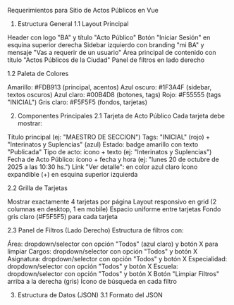 Requerimientos para Sitio de Actos Públicos en Vue
1. Estructura General
1.1 Layout Principal

Header con logo "BA" y título "Acto Público"
Botón "Iniciar Sesión" en esquina superior derecha
Sidebar izquierdo con branding "mi BA" y mensaje "Vas a requerir de un usuario"
Área principal de contenido con título "Actos Públicos de la Ciudad"
Panel de filtros en lado derecho

1.2 Paleta de Colores

Amarillo: #FDB913 (principal, acentos)
Azul oscuro: #1F3A4F (sidebar, textos oscuros)
Azul claro: #00B4D8 (botones, tags)
Rojo: #F55555 (tags "INICIAL")
Gris claro: #F5F5F5 (fondos, tarjetas)

2. Componentes Principales
2.1 Tarjeta de Acto Público
Cada tarjeta debe mostrar:

Título principal (ej: "MAESTRO DE SECCION")
Tags: "INICIAL" (rojo) + "Interinatos y Suplencias" (azul)
Estado: badge amarillo con texto "Publicada"
Tipo de acto: ícono + texto (ej: "Interinatos y Suplencias")
Fecha de Acto Público: ícono + fecha y hora (ej: "lunes 20 de octubre de 2025 a las 10:30 hs.")
Link "Ver detalle": en color azul claro
Ícono expandible (+) en esquina superior izquierda

2.2 Grilla de Tarjetas

Mostrar exactamente 4 tarjetas por página
Layout responsivo en grid (2 columnas en desktop, 1 en mobile)
Espacio uniforme entre tarjetas
Fondo gris claro (#F5F5F5) para cada tarjeta

2.3 Panel de Filtros (Lado Derecho)
Estructura de filtros con:

Área: dropdown/selector con opción "Todos" (azul claro) y botón X para limpiar
Cargos: dropdown/selector con opción "Todos" y botón X
Asignatura: dropdown/selector con opción "Todos" y botón X
Especialidad: dropdown/selector con opción "Todos" y botón X
Escuela: dropdown/selector con opción "Todos" y botón X
Botón "Limpiar Filtros" arriba a la derecha (gris)
Ícono de búsqueda en cada filtro

3. Estructura de Datos (JSON)
3.1 Formato del JSON
